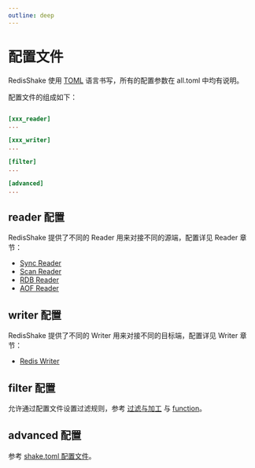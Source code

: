 ```yaml
---
outline: deep
---
```


# 配置文件

RedisShake 使用 [TOML](https://toml.io/cn/) 语言书写，所有的配置参数在 all.toml 中均有说明。

配置文件的组成如下：

```toml

[xxx_reader]
...

[xxx_writer]
...

[filter]
...

[advanced]
...
```


## reader 配置

RedisShake 提供了不同的 Reader 用来对接不同的源端，配置详见 Reader 章节：

* [Sync Reader](../reader/sync_reader.md)
* [Scan Reader](../reader/scan_reader.md)
* [RDB Reader](../reader/rdb_reader.md)
* [AOF Reader](../reader/aof_reader.md)

## writer 配置

RedisShake 提供了不同的 Writer 用来对接不同的目标端，配置详见 Writer 章节：

* [Redis Writer](../writer/redis_writer.md)

## filter 配置

允许通过配置文件设置过滤规则，参考 [过滤与加工](../filter/filter.md) 与 [function](../filter/function.md)。

## advanced 配置

参考 [shake.toml 配置文件](https://github.com/tair-opensource/RedisShake/blob/v4/shake.toml)。